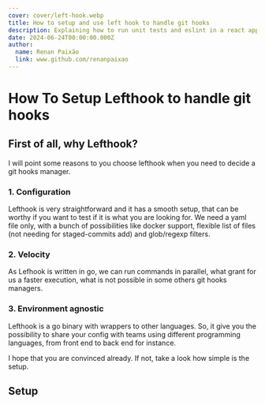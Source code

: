 ```yaml
---
cover: cover/left-hook.webp
title: How to setup and use left hook to handle git hooks
description: Explaining how to run unit tests and eslint in a react application
date: 2024-06-24T00:00:00.000Z
author:
  name: Renan Paixão
  link: www.github.com/renanpaixao
---
```


# How To Setup Lefthook to handle git hooks

## First of all, why Lefthook?

I will point some reasons to you choose lefthook when you need to decide a git hooks manager.

### 1. Configuration

Lefthook is very straightforward and it has a smooth setup, that can be worthy if you want to test if it is what you are looking for. We need a yaml file only, with a bunch of possibilities like docker support, flexible list of files (not needing for staged-commits add) and glob/regexp filters.

### 2. Velocity

As Lefhook is written in go, we can run commands in parallel, what grant for us a faster execution, what is not possible in some others git hooks managers.

### 3. Environment agnostic

Lefthook is a go binary with wrappers to other languages. So, it give you the possibility to share your config with teams using different programming languages, from front end to back end for instance.

I hope that you are convinced already. If not, take a look how simple is the setup.

## Setup
